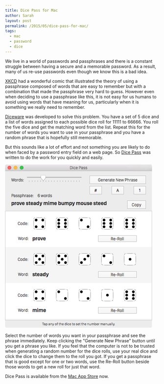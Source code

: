 ```yaml
---
title: Dice Pass for Mac
author: Sarah
layout: post
permalink: /2015/05/dice-pass-for-mac/
tags:
  - mac
  - password
  - dice
---
```


We live in a world of passwords and passphrases and there is a constant struggle between having a secure and a memorable password. As a result, many of us re-use passwords even though we know this is a bad idea.

[XKCD][1] had a wonderful comic that illustrated the theory of using a passphrase composed of words that are easy to remember but with a combination that made the passphrase very hard to guess. However even when deciding to use a passphrase like this, it is not easy for us humans to avoid using words that have meaning for us, particularly when it is something we really need to remember.

[Diceware][2] was developed to solve this problem. You have a set of 5 dice and a list of words assigned to each possible dice roll for 11111 to 66666. You roll the five dice and get the matching word from the list. Repeat this for the number of words you want to use in your passphrase and you have a random phrase that is hopefully still memorable.

But this sounds like a lot of effort and not something you are likely to do when faced by a password entry field on a web page. So [Dice Pass][4] was written to do the work for you quickly and easily.

![Dice Pass for Mac][3]

Select the number of words you want in your passphrase and see the phrase immediately. Keep clicking the "Generate New Phrase" button until you get a phrase you like. If you feel that the computer is not to be trusted when generating a random number for the dice rolls, use your real dice and click the dice to change them to the roll you got. If you get a passphrase that is good except for one or two words, use the Re-Roll button beside those words to get a new roll for just that word.

Dice Pass is available from the [Mac App Store][5] now.

[1]: https://xkcd.com/936/
[2]: http://world.std.com/~reinhold/diceware.html
[3]: /images/DicePass_Mac.png
[4]: /dicepass/
[5]: https://itunes.apple.com/app/dice-pass/id997688302?mt=12&uo=4

